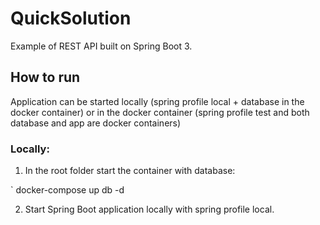 
# QuickSolution

Example of REST API built on Spring Boot 3.

## How to run
Application can be started locally (spring profile local + database in the docker container)
or in the docker container (spring profile test and both database and app are docker containers)

### Locally:
1. In the root folder start the container with database:
   
` docker-compose up db -d

2. Start Spring Boot application locally with spring profile local.
